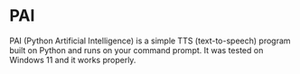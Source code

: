 # PAI
PAI (Python Artificial Intelligence) is a simple TTS (text-to-speech) program built on Python and runs on your command prompt. It was tested on Windows 11 and it works properly.
